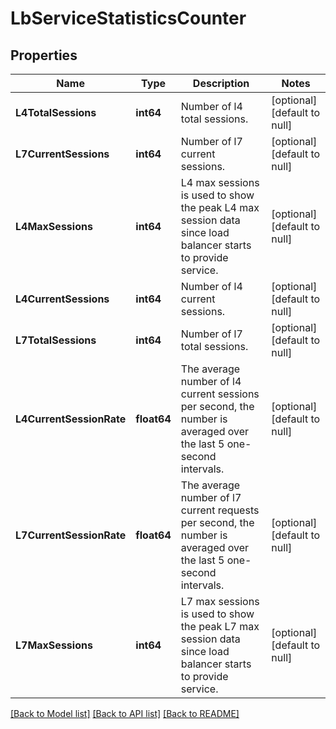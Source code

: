 # LbServiceStatisticsCounter

## Properties
Name | Type | Description | Notes
------------ | ------------- | ------------- | -------------
**L4TotalSessions** | **int64** | Number of l4 total sessions. | [optional] [default to null]
**L7CurrentSessions** | **int64** | Number of l7 current sessions. | [optional] [default to null]
**L4MaxSessions** | **int64** | L4 max sessions is used to show the peak L4 max session data since load balancer starts to provide service.  | [optional] [default to null]
**L4CurrentSessions** | **int64** | Number of l4 current sessions. | [optional] [default to null]
**L7TotalSessions** | **int64** | Number of l7 total sessions. | [optional] [default to null]
**L4CurrentSessionRate** | **float64** | The average number of l4 current sessions per second, the number is averaged over the last 5 one-second intervals.  | [optional] [default to null]
**L7CurrentSessionRate** | **float64** | The average number of l7 current requests per second, the number is averaged over the last 5 one-second intervals.  | [optional] [default to null]
**L7MaxSessions** | **int64** | L7 max sessions is used to show the peak L7 max session data since load balancer starts to provide service.  | [optional] [default to null]

[[Back to Model list]](../README.md#documentation-for-models) [[Back to API list]](../README.md#documentation-for-api-endpoints) [[Back to README]](../README.md)

